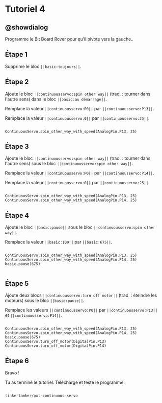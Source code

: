 # Tutoriel 4

## @showdialog

Programme le Bit Board Rover pour qu'il pivote vers la gauche..

## Étape 1

Supprime le bloc ``||basic:toujours||``.

## Étape 2

Ajoute le bloc ``||continuousservo:spin other way||`` (trad. : tourner dans l'autre sens) dans le bloc ``||basic:au démarrage||``.

Remplace la valeur ``||continuousservo:P0||`` par ``||continuousservo:P13||``.

Remplace la valeur ``||continuousservo:0||`` par ``||continuousservo:25||``.

```blocks

ContinuousServo.spin_other_way_with_speed(AnalogPin.P13, 25)

```
## Étape 3

Ajoute le bloc ``||continuousservo:spin other way||`` (trad. : tourner dans l'autre sens) sous le bloc ``||continuousservo:spin other way||``.

Remplace la valeur ``||continuousservo:P0||`` par ``||continuousservo:P14||``.

Remplace la valeur ``||continuousservo:0||`` par ``||continuousservo:25||``.

```blocks

ContinuousServo.spin_other_way_with_speed(AnalogPin.P13, 25)
ContinuousServo.spin_other_way_with_speed(AnalogPin.P14, 25)

```

## Étape 4

Ajoute le bloc ``||basic:pause||`` sous le bloc ``||continuousservo:spin other way||``.

Remplace la valeur ``||basic:100||`` par ``||basic:675||``.

```blocks

ContinuousServo.spin_other_way_with_speed(AnalogPin.P13, 25)
ContinuousServo.spin_other_way_with_speed(AnalogPin.P14, 25)
basic.pause(675)


```

## Étape 5

Ajoute deux blocs ``||continuousservo:turn off motor||`` (trad. : éteindre les moteurs) sous le bloc ``||basic:pause||``.

Remplace les valeurs ``||continuousservo:P0||`` par ``||continuousservo:P13||`` et ``||continuousservo:P14||``.

```blocks

ContinuousServo.spin_other_way_with_speed(AnalogPin.P13, 25)
ContinuousServo.spin_other_way_with_speed(AnalogPin.P14, 25)
basic.pause(675)
ContinuousServo.turn_off_motor(DigitalPin.P13)
ContinuousServo.turn_off_motor(DigitalPin.P14)

```
## Étape 6

Bravo !

Tu as terminé le tutoriel. Télécharge et teste le programme.

```package

tinkertanker/pxt-continuous-servo

```
